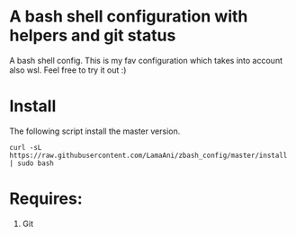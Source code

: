 # A bash shell configuration with helpers and git status

A bash shell config. This is my fav configuration which takes into account also wsl.
Feel free to try it out :)

# Install

The following script install the master version.


```shell
curl -sL https://raw.githubusercontent.com/LamaAni/zbash_config/master/install | sudo bash
```

# Requires:

1. Git
